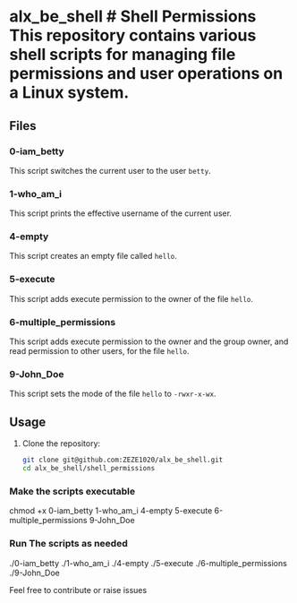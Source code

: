 # alx_be_shell                                                                                                                                  # Shell Permissions                                                                                                                             This repository contains various shell scripts for managing file permissions and user operations on a Linux system.

## Files

### 0-iam_betty
This script switches the current user to the user `betty`.

### 1-who_am_i
This script prints the effective username of the current user.

### 4-empty
This script creates an empty file called `hello`.

### 5-execute
This script adds execute permission to the owner of the file `hello`.

### 6-multiple_permissions
This script adds execute permission to the owner and the group owner, and read permission to other users, for the file `hello`.

### 9-John_Doe
This script sets the mode of the file `hello` to `-rwxr-x-wx`.

## Usage

1. Clone the repository:
   ```sh
   git clone git@github.com:ZEZE1020/alx_be_shell.git
   cd alx_be_shell/shell_permissions

### Make the scripts executable

chmod +x 0-iam_betty 1-who_am_i 4-empty 5-execute 6-multiple_permissions 9-John_Doe

### Run The scripts as needed

./0-iam_betty
./1-who_am_i
./4-empty
./5-execute
./6-multiple_permissions
./9-John_Doe

Feel free to contribute or raise issues
